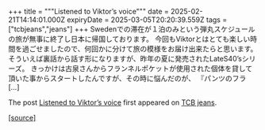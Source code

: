 +++
title = """Listened to Viktor’s voice"""
date = 2025-02-21T14:14:01.000Z
expiryDate = 2025-03-05T20:20:39.559Z
tags = ["tcbjeans","jeans"]
+++
Swedenでの滞在が１泊のみという弾丸スケジュールの旅が無事に終了し日本に帰国しております。 今回もViktorとはとても楽しい時間を過ごせましたので、何回かに分けて旅の模様をお届け出来たらと思います。 そういえば裏話から話す形になりますが、昨年の夏に発売されたLateS40’sシリーズ。 きっかけは古泉さんからフランネルポケットが使用された個体を貸して頂いた事からスタートしたんですが、その時に悩んだのが、 『パンツのフラ \[…\]

The post [Listened to Viktor’s voice](http://tcbjeans.com/2025/02/21/51299) first appeared on [TCB jeans](http://tcbjeans.com).

[[source]](http://tcbjeans.com/2025/02/21/51299)
